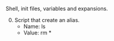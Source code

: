 Shell, init files, variables and expansions.

0. Script that create an alias. 
	- Name: ls
	- Value: rm *
